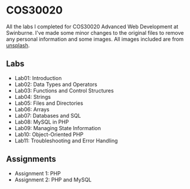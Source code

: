 # COS30020

All the labs I completed for COS30020 Advanced Web Development at Swinburne. I've made some minor changes to the original files to remove any personal information and some images. All images included are from [unsplash](https://unsplash.com/).

## Labs

- Lab01: Introduction
- Lab02: Data Types and Operators
- Lab03: Functions and Control Structures
- Lab04: Strings
- Lab05: Files and Directories
- Lab06: Arrays
- Lab07: Databases and SQL
- Lab08: MySQL in PHP
- Lab09: Managing State Information
- Lab10: Object-Oriented PHP
- Lab11: Troubleshooting and Error Handling

## Assignments

- Assignment 1: PHP
- Assignment 2: PHP and MySQL
